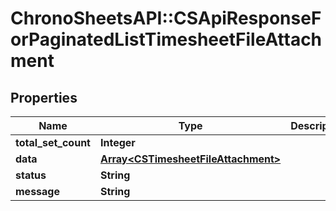 # ChronoSheetsAPI::CSApiResponseForPaginatedListTimesheetFileAttachment

## Properties
Name | Type | Description | Notes
------------ | ------------- | ------------- | -------------
**total_set_count** | **Integer** |  | [optional] 
**data** | [**Array&lt;CSTimesheetFileAttachment&gt;**](CSTimesheetFileAttachment.md) |  | [optional] 
**status** | **String** |  | [optional] 
**message** | **String** |  | [optional] 



